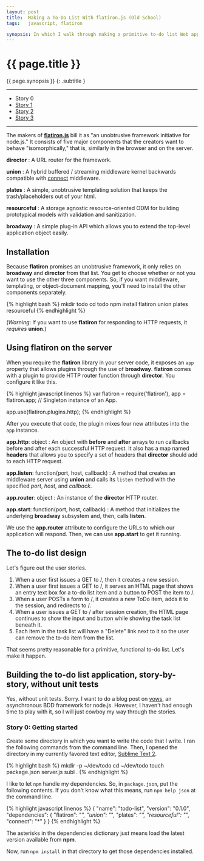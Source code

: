 ```yaml
---
layout: post
title:  Making a To-Do List With flatiron.js (Old School)
tags:   javascript, flatiron

synopsis: In which I walk through making a primitive to-do list Web app with flatiron.js.
---
```


# {{ page.title }}

{{ page.synopsis }}
{: .subtitle }

-----

* Story 0
* [Story 1](../11/get-to-know-flatiron.js-by-building-a-todo-app-story-1.html)
* [Story 2](../12/get-to-know-flatiron.js-by-building-a-todo-app-story-2.html)
* [Story 3](../13/get-to-know-flatiron.js-by-building-a-todo-app-story-3.html)

-----

The makers of **[flatiron.js](http://flatironjs.org/)** bill it as "an
unobtrusive framework initiative for node.js." It consists of five major
components that the creators want to behave "isomorphically," that is,
similarly in the browser and on the server.

__director__
: A URL router for the framework.

__union__
: A hybrid buffered / streaming middleware kernel backwards compatible with
  [connect](http://senchalabs.github.com/connect/) middleware.

__plates__
: A simple, unobtrusive templating solution that keeps the trash/placeholders
  out of your html.

__resourceful__
: A storage agnostic resource-oriented ODM for building prototypical models
  with validation and sanitization.

__broadway__
: A simple plug-in API which allows you to extend the top-level application
  object easily.

## Installation

Because **flatiron** promises an unobtrusive framework, it only relies on
**broadway** and **director** from that list. You get to choose whether or not
you want to use the other three components. So, if you want middleware,
templating, or object-document mapping, you'll need to install the other
components separately.

{% highlight bash %}
mkdir todo
cd todo
npm install flatiron union plates resourceful
{% endhighlight %}

(*Warning*: If you want to use **flatiron** for responding to HTTP requests,
it *requires* **union**.)

## Using flatiron on the server

When you require the **flatiron** library in your server code, it exposes an
``app`` property that allows plugins through the use of **broadway**.
**flatiron** comes with a plugin to provide HTTP router function through
**director**. You configure it like this.

{% highlight javascript linenos %}
var flatiron = require('flatiron'),
    app = flatiron.app; // Singleton instance of an App.

app.use(flatiron.plugins.http);
{% endhighlight %}

After you execute that code, the plugin mixes four new attributes into the
``app`` instance.

__app.http__: object
: An object with **before** and **after** arrays to run callbacks before and
  after each successful HTTP request.  It also has a map named **headers**
  that allows you to specify a set of headers that **director** should add to
  each HTTP request.

__app.listen__: function(port, host, callback)
: A method that creates an middleware server using **union** and calls its
  ``listen`` method with the specified *port*, *host*, and *callback*.

__app.router__: object
: An instance of the **director** HTTP router.

__app.start__: function(port, host, callback)
: A method that initializes the underlying **broadway** subsystem and, then,
  calls **listen**.

We use the **app.router** attribute to configure the URLs to which our
application will respond. Then, we can use **app.start** to get it running.

## The to-do list design

Let's figure out the user stories.

1. When a user first issues a GET to /, then it creates a new session.
1. When a user first issues a GET to /, it serves an HTML page that shows an
   entry text box for a to-do list item and a button to POST the item to /.
1. When a user POSTs a form to /, it creates a new ToDo item, adds it to the
   session, and redirects to /.
1. When a user issues a GET to / after session creation, the HTML page
   continues to show the input and button while showing the task list beneath
   it.
1. Each item in the task list will have a "Delete" link next to it so the user
   can remove the to-do item from the list.

That seems pretty reasonable for a primitive, functional to-do list. Let's
make it happen.

## Building the to-do list application, story-by-story, without unit tests

Yes, without unit tests. Sorry. I want to do a blog post on
[vows](http://vowsjs.org/), an asynchronous BDD framework for node.js.
However, I haven't had enough time to play with it, so I will just cowboy my
way through the stories.

### Story 0: Getting started

Create some directory in which you want to write the code that I write. I ran
the following commands from the command line. Then, I opened the directory in
my currently favored text editor,
[Sublime Text 2](http://www.sublimetext.com/2).

{% highlight bash %}
mkdir -p ~/dev/todo
cd ~/dev/todo
touch package.json server.js
subl .
{% endhighlight %}

I like to let ``npm`` handle my dependencies. So, in ``package.json``, put the
following contents. If you don't know what this means, run ``npm help json``
at the command line.

{% highlight javascript linenos %}
{
  "name": "todo-list",
  "version": "0.1.0",
  "dependencies": {
    "flatiron": "*",
    "union": "*",
    "plates": "*",
    "resourceful": "*",
    "connect": "*"
  }
}
{% endhighlight %}

The asterisks in the dependencies dictionary just means load the latest
version available from **npm**.

Now, run ``npm install`` in that directory to get those dependencies
installed.
